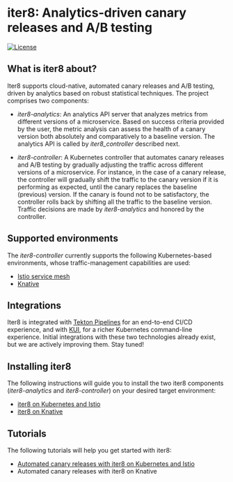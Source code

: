 # iter8: Analytics-driven canary releases and A/B testing
[![License](https://img.shields.io/badge/License-Apache%202.0-blue.svg)](LICENSE)

## What is iter8 about?

Iter8 supports cloud-native, automated canary releases and A/B testing, driven by analytics based on robust statistical techniques. The project comprises two components:

* _iter8-analytics_: An analytics API server that analyzes metrics from different versions of a microservice. Based on success criteria provided by the user, the metric analysis can assess the health of a canary version both absolutely and comparatively to a baseline version. The analytics API is called by _iter8_controller_ described next.

* _iter8-controller_: A Kubernetes controller that automates canary releases and A/B testing by gradually adjusting the traffic across different versions of a microservice. For instance, in the case of a canary release, the controller will gradually shift the traffic to the canary version if it is performing as expected, until the canary replaces the baseline (previous) version. If the canary is found not to be satisfactory, the controller rolls back by shifting all the traffic to the baseline version. Traffic decisions are made by _iter8-analytics_ and honored by the controller.

## Supported environments

The _iter8-controller_ currently supports the following Kubernetes-based environments, whose traffic-management capabilities are used:

* [Istio service mesh](https://istio.io)
* [Knative](https://knative.dev)

## Integrations

Iter8 is integrated with [Tekton Pipelines](https://tekton.dev) for an end-to-end CI/CD experience, and with [KUI](https://github.com/IBM/kui), for a richer Kubernetes command-line experience. Initial integrations with these two technologies already exist, but we are actively improving them. Stay tuned!

## Installing iter8

The following instructions will guide you to install the two iter8 components (_iter8-analytics_ and _iter8-controller_) on your desired target environment:

* [iter8 on Kubernetes and Istio](doc_files/istio_install.md)
* [iter8 on Knative](doc_files/knative_install.md)

## Tutorials

The following tutorials will help you get started with iter8:

* [Automated canary releases with iter8 on Kubernetes and Istio](doc_files/iter8_bookinfo_istio.md)
* Automated canary releases with iter8 on Knative
